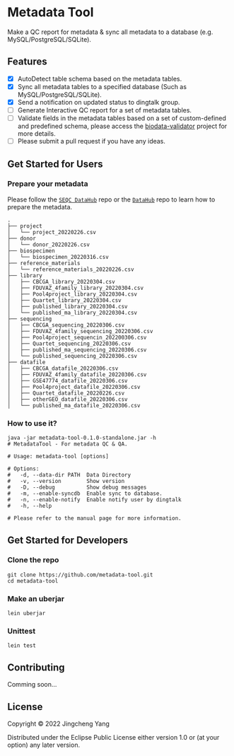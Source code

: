 # Metadata Tool
Make a QC report for metadata & sync all metadata to a database (e.g. MySQL/PostgreSQL/SQLite).

## Features
- [x] AutoDetect table schema based on the metadata tables.
- [x] Sync all metadata tables to a specified database (Such as MySQL/PostgreSQL/SQLite).
- [x] Send a notification on updated status to dingtalk group.
- [ ] Generate Interactive QC report for a set of metadata tables.
- [ ] Validate fields in the metadata tables based on a set of custom-defined and predefined schema, please access the [biodata-validator](https://github.com/yjcyxky/biodata-validator.git) project for more details.
- [ ] Please submit a pull request if you have any ideas.

## Get Started for Users
### Prepare your metadata
Please follow the [`SEQC DataHub`](https://github.com/biominer-lab/seqc-datahub) repo or the [`DataHub`](https://github.com/biominer-lab/datahub) repo to learn how to prepare the metadata.

```
.
├── project
│   └── project_20220226.csv
├── donor
│   └── donor_20220226.csv
├── biospecimen
│   └── biospecimen_20220316.csv
├── reference_materials
│   └── reference_materials_20220226.csv
├── library
│   ├── CBCGA_library_20220304.csv
│   ├── FDUVAZ_4family_library_20220304.csv
│   ├── Pool4project_library_20220304.csv
│   ├── Quartet_library_20220304.csv
│   ├── published_library_20220304.csv
│   └── published_ma_library_20220304.csv
├── sequencing
│   ├── CBCGA_sequencing_20220306.csv
│   ├── FDUVAZ_4family_sequencing_20220306.csv
│   ├── Pool4project_sequencin_202200306.csv
│   ├── Quartet_sequencing_20220306.csv
│   ├── published_ma_sequencing_20220306.csv
│   └── published_sequencing_20220306.csv
├── datafile
│   ├── CBCGA_datafile_20220306.csv
│   ├── FDUVAZ_4family_datafile_20220306.csv
│   ├── GSE47774_datafile_20220306.csv
│   ├── Pool4project_datafile_20220306.csv
│   ├── Quartet_datafile_20220226.csv
│   ├── otherGEO_datafile_20220306.csv
│   └── published_ma_datafile_20220306.csv
```

### How to use it?

``` shell
java -jar metadata-tool-0.1.0-standalone.jar -h
# MetadataTool - For metadata QC & QA.

# Usage: metadata-tool [options]

# Options:
#   -d, --data-dir PATH  Data Directory
#   -v, --version        Show version
#   -D, --debug          Show debug messages
#   -m, --enable-syncdb  Enable sync to database.
#   -n, --enable-notify  Enable notify user by dingtalk
#   -h, --help

# Please refer to the manual page for more information.
```

## Get Started for Developers

### Clone the repo
``` shell
git clone https://github.com/metadata-tool.git
cd metadata-tool
```

### Make an uberjar

``` shell
lein uberjar
```

### Unittest

``` shell
lein test
```

## Contributing

Comming soon...

## License

Copyright © 2022 Jingcheng Yang

Distributed under the Eclipse Public License either version 1.0 or (at
your option) any later version.
